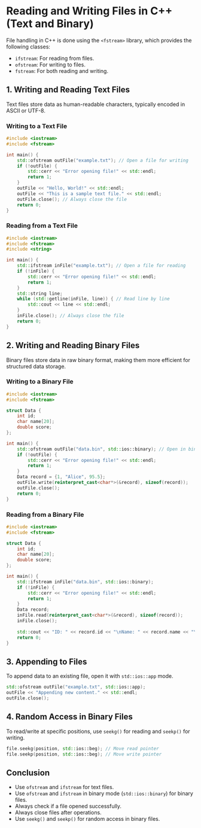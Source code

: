 # Reading and Writing Files in C++ (Text and Binary)

File handling in C++ is done using the `<fstream>` library, which provides the following classes:

- `ifstream`: For reading from files.
- `ofstream`: For writing to files.
- `fstream`: For both reading and writing.

## 1. Writing and Reading Text Files

Text files store data as human-readable characters, typically encoded in ASCII or UTF-8.

### Writing to a Text File

```cpp
#include <iostream>
#include <fstream>

int main() {
    std::ofstream outFile("example.txt"); // Open a file for writing
    if (!outFile) {
        std::cerr << "Error opening file!" << std::endl;
        return 1;
    }
    outFile << "Hello, World!" << std::endl;
    outFile << "This is a sample text file." << std::endl;
    outFile.close(); // Always close the file
    return 0;
}
```

### Reading from a Text File

```cpp
#include <iostream>
#include <fstream>
#include <string>

int main() {
    std::ifstream inFile("example.txt"); // Open a file for reading
    if (!inFile) {
        std::cerr << "Error opening file!" << std::endl;
        return 1;
    }
    std::string line;
    while (std::getline(inFile, line)) { // Read line by line
        std::cout << line << std::endl;
    }
    inFile.close(); // Always close the file
    return 0;
}
```

## 2. Writing and Reading Binary Files

Binary files store data in raw binary format, making them more efficient for structured data storage.

### Writing to a Binary File

```cpp
#include <iostream>
#include <fstream>

struct Data {
    int id;
    char name[20];
    double score;
};

int main() {
    std::ofstream outFile("data.bin", std::ios::binary); // Open in binary mode
    if (!outFile) {
        std::cerr << "Error opening file!" << std::endl;
        return 1;
    }
    Data record = {1, "Alice", 95.5};
    outFile.write(reinterpret_cast<char*>(&record), sizeof(record));
    outFile.close();
    return 0;
}
```

### Reading from a Binary File

```cpp
#include <iostream>
#include <fstream>

struct Data {
    int id;
    char name[20];
    double score;
};

int main() {
    std::ifstream inFile("data.bin", std::ios::binary);
    if (!inFile) {
        std::cerr << "Error opening file!" << std::endl;
        return 1;
    }
    Data record;
    inFile.read(reinterpret_cast<char*>(&record), sizeof(record));
    inFile.close();
    
    std::cout << "ID: " << record.id << "\nName: " << record.name << "\nScore: " << record.score << std::endl;
    return 0;
}
```

## 3. Appending to Files

To append data to an existing file, open it with `std::ios::app` mode.

```cpp
std::ofstream outFile("example.txt", std::ios::app);
outFile << "Appending new content." << std::endl;
outFile.close();
```

## 4. Random Access in Binary Files

To read/write at specific positions, use `seekg()` for reading and `seekp()` for writing.

```cpp
file.seekg(position, std::ios::beg); // Move read pointer
file.seekp(position, std::ios::beg); // Move write pointer
```

## Conclusion

- Use `ofstream` and `ifstream` for text files.
- Use `ofstream` and `ifstream` in binary mode (`std::ios::binary`) for binary files.
- Always check if a file opened successfully.
- Always close files after operations.
- Use `seekg()` and `seekp()` for random access in binary files.
